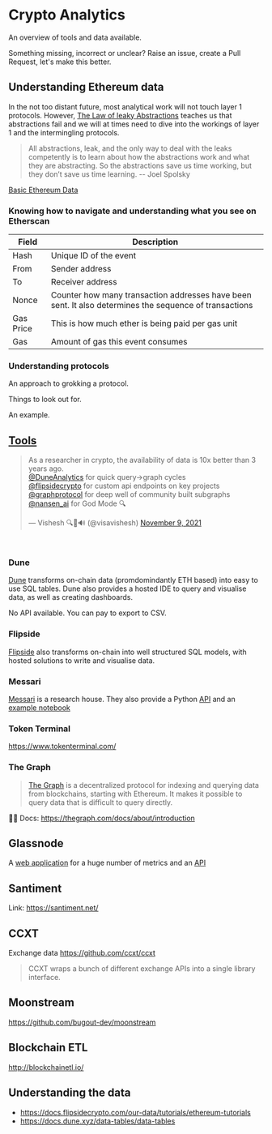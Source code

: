 # Crypto Analytics

An overview of tools and data available.

Something missing, incorrect or unclear? Raise an issue, create a Pull Request, let's make this better.

## Understanding Ethereum data

In the not too distant future, most analytical work will not touch layer 1 protocols. However, [The Law of leaky Abstractions](https://www.joelonsoftware.com/2002/11/11/the-law-of-leaky-abstractions/) teaches us that abstractions fail and we will at times need to dive into the workings of layer 1 and the intermingling protocols.

>  All abstractions, leak, and the only way to deal with the leaks competently is to learn about how the abstractions work and what they are abstracting. So the abstractions save us time working, but they don’t save us time learning. -- Joel Spolsky

[Basic Ethereum Data](./analytics-course/01_basic_ethereum_data.md)

### Knowing how to navigate and understanding what you see on Etherscan


| Field  | Description  |
|---|---|
| Hash | Unique ID of the event  |
| From  | Sender address   |
| To  | Receiver address   |
| Nonce  | Counter how many transaction addresses have been sent. It also determines the sequence of transactions   |
| Gas Price  | This is how much ether is being paid per gas unit   |
| Gas  | Amount of gas this event consumes   |

### Understanding protocols

An approach to grokking a protocol.

Things to look out for.

An example.

## [Tools](#analytics-tools)

<blockquote class="twitter-tweet"><p lang="en" dir="ltr">As a researcher in crypto, the availability of data is 10x better than 3 years ago.<br> <a href="https://twitter.com/DuneAnalytics?ref_src=twsrc%5Etfw">@DuneAnalytics</a> for quick query-&gt;graph cycles<a href="https://twitter.com/flipsidecrypto?ref_src=twsrc%5Etfw"><br>@flipsidecrypto</a> for custom api endpoints on key projects<a href="https://twitter.com/graphprotocol?ref_src=twsrc%5Etfw"><br>@graphprotocol</a> for deep well of community built subgraphs<a href="https://twitter.com/nansen_ai?ref_src=twsrc%5Etfw"><br>@nansen_ai</a> for God Mode 🔍</p>&mdash; Vishesh 🔍🦇🔊 (@visavishesh) <a href="https://twitter.com/visavishesh/status/1458158005388816393?ref_src=twsrc%5Etfw">November 9, 2021</a></blockquote> <script async src="https://platform.twitter.com/widgets.js" charset="utf-8"></script><br>

### Dune

[Dune](https://dune.xyz/home) transforms on-chain data (promdomindantly ETH based) into easy to use SQL tables. Dune also provides a hosted IDE to query and visualise data, as well as creating dashboards.

No API available. You can pay to export to CSV.

### Flipside

[Flipside](https://www.flipsidecrypto.com/) also transforms on-chain into well structured SQL models, with hosted solutions to write and visualise data.

### Messari

[Messari](https://messari.io/) is a research house. They also provide a Python [API](https://github.com/messari/messari-python-api) and an [example notebook](https://github.com/messari/messari-python-api/blob/master/examples/Messari%20API%20Tutorial.ipynb)

### Token Terminal

https://www.tokenterminal.com/

### The Graph

> [The Graph](https://thegraph.com/en/) is a decentralized protocol for indexing and querying data from blockchains, starting with Ethereum. It makes it possible to query data that is difficult to query directly.

🤷‍♂️ Docs: https://thegraph.com/docs/about/introduction

## Glassnode

A [web application](https://studio.glassnode.com/metrics?a=BTC&m=addresses.ActiveCount) for a huge number of metrics and an [API](https://docs.glassnode.com/api/addresses)

## Santiment

Link: https://santiment.net/

## CCXT

Exchange data https://github.com/ccxt/ccxt

> CCXT wraps a bunch of different exchange APIs into a single library interface. 

## Moonstream

https://github.com/bugout-dev/moonstream

## Blockchain ETL

http://blockchainetl.io/


## Understanding the data

- https://docs.flipsidecrypto.com/our-data/tutorials/ethereum-tutorials
- https://docs.dune.xyz/data-tables/data-tables
